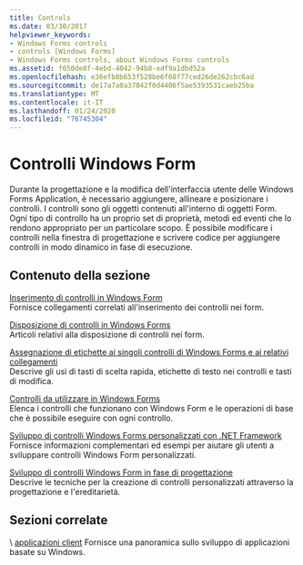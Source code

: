 ```yaml
---
title: Controls
ms.date: 03/30/2017
helpviewer_keywords:
- Windows Forms controls
- controls [Windows Forms]
- Windows Forms controls, about Windows Forms controls
ms.assetid: f050de8f-4ebd-4042-94b8-edf9a1dbd52a
ms.openlocfilehash: e36efb8b653f528be6f68f77ced26de262cbc6ad
ms.sourcegitcommit: de17a7a0a37042f0d4406f5ae5393531caeb25ba
ms.translationtype: MT
ms.contentlocale: it-IT
ms.lasthandoff: 01/24/2020
ms.locfileid: "76745304"
---
```

# <a name="windows-forms-controls"></a>Controlli Windows Form

Durante la progettazione e la modifica dell'interfaccia utente delle Windows Forms Application, è necessario aggiungere, allineare e posizionare i controlli. I controlli sono gli oggetti contenuti all'interno di oggetti Form. Ogni tipo di controllo ha un proprio set di proprietà, metodi ed eventi che lo rendono appropriato per un particolare scopo. È possibile modificare i controlli nella finestra di progettazione e scrivere codice per aggiungere controlli in modo dinamico in fase di esecuzione.

## <a name="in-this-section"></a>Contenuto della sezione

[Inserimento di controlli in Windows Form](putting-controls-on-windows-forms.md)\
Fornisce collegamenti correlati all'inserimento dei controlli nei form.

[Disposizione di controlli in Windows Forms](how-to-align-multiple-controls-on-windows-forms.md)\
Articoli relativi alla disposizione di controlli nei form.

[Assegnazione di etichette ai singoli controlli di Windows Forms e ai relativi collegamenti](labeling-individual-windows-forms-controls-and-providing-shortcuts-to-them.md)\
Descrive gli usi di tasti di scelta rapida, etichette di testo nei controlli e tasti di modifica.

[Controlli da utilizzare in Windows Forms](controls-to-use-on-windows-forms.md)\
Elenca i controlli che funzionano con Windows Form e le operazioni di base che è possibile eseguire con ogni controllo.

[Sviluppo di controlli Windows Forms personalizzati con .NET Framework](developing-custom-windows-forms-controls.md)\
Fornisce informazioni complementari ed esempi per aiutare gli utenti a sviluppare controlli Windows Form personalizzati.

[Sviluppo di controlli Windows Form in fase di progettazione](developing-windows-forms-controls-at-design-time.md)\
Descrive le tecniche per la creazione di controlli personalizzati attraverso la progettazione e l'ereditarietà.

## <a name="related-sections"></a>Sezioni correlate

\ [applicazioni client](../../develop-client-apps.md)
Fornisce una panoramica sullo sviluppo di applicazioni basate su Windows.
